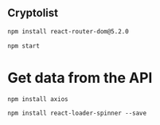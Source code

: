 ## Cryptolist

```md
npm install react-router-dom@5.2.0
```

```md
npm start
```

# Get data from the API

```md
npm install axios
```

```md
npm install react-loader-spinner --save
```

